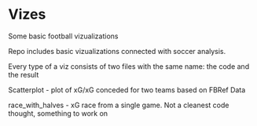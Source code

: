 # Vizes
Some basic football vizualizations

Repo includes basic vizualizations connected with soccer analysis.

Every type of a viz consists of two files with the same name: the code and the result

Scatterplot - plot of xG/xG conceded for two teams based on FBRef Data

race_with_halves - xG race from a single game. Not a cleanest code thought, something to work on
